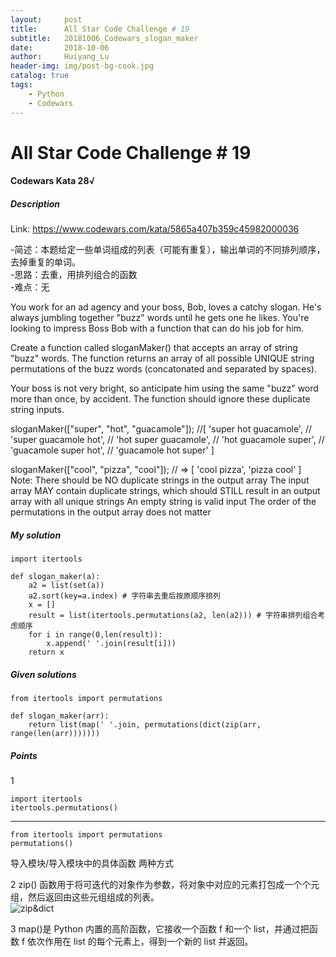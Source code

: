 ```yaml
---
layout:     post
title:      All Star Code Challenge # 19
subtitle:   20181006_Codewars_slogan_maker
date:       2018-10-06
author:     Huiyang_Lu
header-img: img/post-bg-cook.jpg
catalog: true
tags:
    - Python
    - Codewars
---
```

# All Star Code Challenge # 19
#### Codewars Kata 28√
##### Description
Link: https://www.codewars.com/kata/5865a407b359c45982000036  
  
-简述：本题给定一些单词组成的列表（可能有重复），输出单词的不同排列顺序，去掉重复的单词。  
-思路：去重，用排列组合的函数  
-难点：无  
  
You work for an ad agency and your boss, Bob, loves a catchy slogan. He's always jumbling together "buzz" words until he gets one he likes. You're looking to impress Boss Bob with a function that can do his job for him.

Create a function called sloganMaker() that accepts an array of string "buzz" words. The function returns an array of all possible UNIQUE string permutations of the buzz words (concatonated and separated by spaces).

Your boss is not very bright, so anticipate him using the same "buzz" word more than once, by accident. The function should ignore these duplicate string inputs.

sloganMaker(["super", "hot", "guacamole"]);
//[ 'super hot guacamole',
//  'super guacamole hot',
//  'hot super guacamole',
//  'hot guacamole super',
//  'guacamole super hot',
//  'guacamole hot super' ]

sloganMaker(["cool", "pizza", "cool"]); // => [ 'cool pizza', 'pizza cool' ]
Note:
There should be NO duplicate strings in the output array The input array MAY contain duplicate strings, which should STILL result in an output array with all unique strings An empty string is valid input
The order of the permutations in the output array does not matter

##### My solution
    import itertools

    def slogan_maker(a):
        a2 = list(set(a))
        a2.sort(key=a.index) # 字符串去重后按原顺序排列
        x = []
        result = list(itertools.permutations(a2, len(a2))) # 字符串排列组合考虑顺序
        for i in range(0,len(result)):
            x.append(' '.join(result[i]))
        return x        

##### Given solutions
    from itertools import permutations

    def slogan_maker(arr):
        return list(map(' '.join, permutations(dict(zip(arr, range(len(arr)))))))

##### Points
1  

    import itertools  
    itertools.permutations()  
---
    from itertools import permutations  
    permutations()  
导入模块/导入模块中的具体函数 两种方式   

2 zip() 函数用于将可迭代的对象作为参数，将对象中对应的元素打包成一个个元组，然后返回由这些元组组成的列表。  
![zip&dict](https://ws3.sinaimg.cn/large/006tNc79ly1fzeowzrsntj30c205m3z2.jpg)
  
3 map()是 Python 内置的高阶函数，它接收一个函数 f 和一个 list，并通过把函数 f 依次作用在 list 的每个元素上，得到一个新的 list 并返回。  
